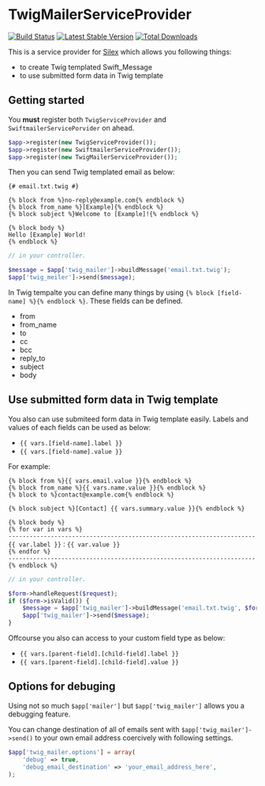 # TwigMailerServiceProvider

[![Build Status](https://travis-ci.org/qckanemoto/TwigMailerServiceProvider.svg?branch=master)](https://travis-ci.org/qckanemoto/TwigMailerServiceProvider)
[![Latest Stable Version](https://poser.pugx.org/qckanemoto/twigmailer-service-provider/v/stable.svg)](https://packagist.org/packages/qckanemoto/twigmailer-service-provider)
[![Total Downloads](https://poser.pugx.org/qckanemoto/twigmailer-service-provider/downloads.svg)](https://packagist.org/packages/qckanemoto/twigmailer-service-provider)

This is a service provider for [Silex](http://silex.sensiolabs.org/) which allows you following things:

 * to create Twig templated Swift_Message
 * to use submitted form data in Twig template

## Getting started

You **must** register both `TwigServiceProvider` and `SwiftmailerServicePorvider` on ahead.

```php
$app->register(new TwigServiceProvider());
$app->register(new SwiftmailerServiceProvider());
$app->register(new TwigMailerServiceProvider());
```

Then you can send Twig templated email as below:

```twig
{# email.txt.twig #}

{% block from %}no-reply@example.com{% endblock %}
{% block from_name %}[Example]{% endblock %}
{% block subject %}Welcome to [Example]!{% endblock %}

{% block body %}
Hello [Example] World!
{% endblock %}
```

```php
// in your controller.

$message = $app['twig_mailer']->buildMessage('email.txt.twig');
$app['twig_meiler']->send($message);
```

In Twig tempalte you can define many things by using `{% block [field-name] %}{% endblock %}`.
These fields can be defined.

 * from
 * from_name
 * to
 * cc
 * bcc
 * reply_to
 * subject
 * body


## Use submitted form data in Twig template

You also can use submiteed form data in Twig template easily.
Labels and values of each fields can be used as below:

 * `{{ vars.[field-name].label }}`
 * `{{ vars.[field-name].value }}`

For example:

```twig
{% block from %}{{ vars.email.value }}{% endblock %}
{% block from_name %}{{ vars.name.value }}{% endblock %}
{% block to %}contact@example.com{% endblock %}

{% block subject %}[Contact] {{ vars.summary.value }}{% endblock %}

{% block body %}
{% for var in vars %}
----------------------------------------------------------------------
{{ var.label }}：{{ var.value }}
{% endfor %}
----------------------------------------------------------------------
{% endblock %}
```

```php
// in your controller.

$form->handleRequest($request);
if ($form->isValid()) {
    $message = $app['twig_mailer']->buildMessage('email.txt.twig', $form);
    $app['twig_mailer']->send($message);
}
```

Offcourse you also can access to your custom field type as below:

 * `{{ vars.[parent-field].[child-field].label }}`
 * `{{ vars.[parent-field].[child-field].value }}`

## Options for debuging

Using not so much `$app['mailer']` but `$app['twig_mailer']` allows you a debugging feature.

You can change destination of all of emails sent with `$app['twig_mailer']->send()` to your own email address coercively with following settings.

```php
$app['twig_mailer.options'] = array(
    'debug' => true,
    'debug_email_destination' => 'your_email_address_here',
);
```
